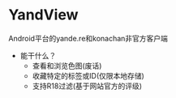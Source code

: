 # YandView
Android平台的yande.re和konachan非官方客户端
- 能干什么？ 
  - 查看和浏览色图(废话) 
  - 收藏特定的标签或ID(仅限本地存储)
  - 支持R18过滤(基于网站官方的评级)